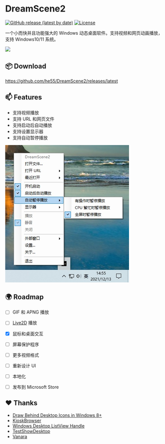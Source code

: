 # DreamScene2
[![GitHub release (latest by date)](https://img.shields.io/github/v/release/he55/DreamScene2)](https://github.com/he55/DreamScene2/releases/latest)
[![License](https://img.shields.io/github/license/he55/DreamScene2)](https://github.com/he55/DreamScene2/blob/main/LICENSE)

一个小而快并且功能强大的 Windows 动态桌面软件。支持视频和网页动画播放，支持 Windows10/11 系统。

![](images/Hiyori.gif)


## 📦 Download
https://github.com/he55/DreamScene2/releases/latest


## 📫 Features
- 支持视频播放
- 支持 URL 和网页文件
- 支持启动后自动播放
- 支持设置显示器
- 支持自动暂停播放

![](images/settings.jpg)


## 🌍 Roadmap
- [ ] GIF 和 APNG 播放
- [ ] [Live2D](https://www.live2d.com/) 播放
- [x] 鼠标和桌面交互
- [ ] 屏幕保护程序
- [ ] 更多视频格式
- [ ] 重新设计 UI
- [ ] 本地化
- [ ] 发布到 Microsoft Store


## ❤ Thanks
- [Draw Behind Desktop Icons in Windows 8+](https://www.codeproject.com/Articles/856020/Draw-Behind-Desktop-Icons-in-Windows-plus)
- [KioskBrowser](https://github.com/mortenbrudvik/KioskBrowser)
- [Windows Desktop ListView Handle](https://blog.syedgakbar.com/2013/01/19/windows-desktop-listview-handle/)
- [TestShowDesktop](https://github.com/louzixl/TestShowDesktop)
- [Vanara](https://github.com/dahall/Vanara)
